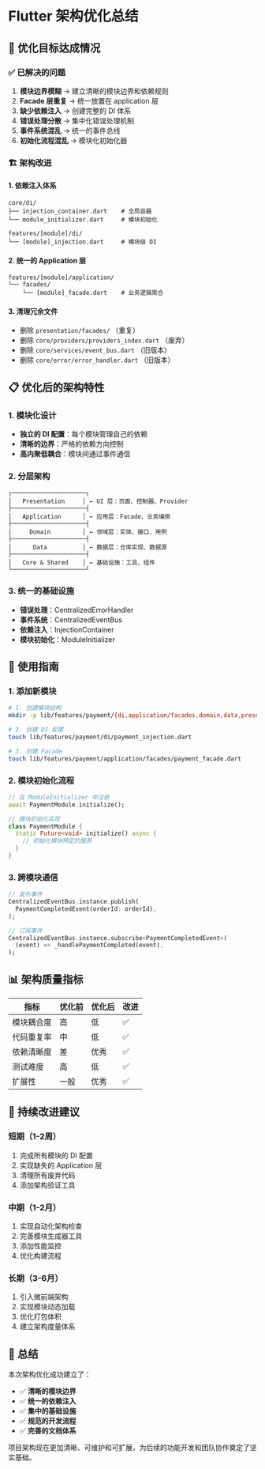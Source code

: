 # Flutter 架构优化总结

## 🎯 优化目标达成情况

### ✅ 已解决的问题

1. **模块边界模糊** → 建立清晰的模块边界和依赖规则
2. **Facade 层重复** → 统一放置在 application 层
3. **缺少依赖注入** → 创建完整的 DI 体系
4. **错误处理分散** → 集中化错误处理机制
5. **事件系统混乱** → 统一的事件总线
6. **初始化流程混乱** → 模块化初始化器

### 🏗️ 架构改进

#### 1. 依赖注入体系
```
core/di/
├── injection_container.dart    # 全局容器
└── module_initializer.dart     # 模块初始化

features/[module]/di/
└── [module]_injection.dart     # 模块级 DI
```

#### 2. 统一的 Application 层
```
features/[module]/application/
└── facades/
    └── [module]_facade.dart    # 业务逻辑聚合
```

#### 3. 清理冗余文件
- 删除 `presentation/facades/` （重复）
- 删除 `core/providers/providers_index.dart` （废弃）
- 删除 `core/services/event_bus.dart` （旧版本）
- 删除 `core/error/error_handler.dart` （旧版本）

## 📋 优化后的架构特性

### 1. 模块化设计
- **独立的 DI 配置**：每个模块管理自己的依赖
- **清晰的边界**：严格的依赖方向控制
- **高内聚低耦合**：模块间通过事件通信

### 2. 分层架构
```
┌─────────────────────┐
│   Presentation     │ ← UI 层：页面、控制器、Provider
├─────────────────────┤
│   Application      │ ← 应用层：Facade、业务编排
├─────────────────────┤
│     Domain         │ ← 领域层：实体、接口、用例
├─────────────────────┤
│      Data          │ ← 数据层：仓库实现、数据源
├─────────────────────┤
│   Core & Shared    │ ← 基础设施：工具、组件
└─────────────────────┘
```

### 3. 统一的基础设施
- **错误处理**：CentralizedErrorHandler
- **事件系统**：CentralizedEventBus
- **依赖注入**：InjectionContainer
- **模块初始化**：ModuleInitializer

## 🚀 使用指南

### 1. 添加新模块
```bash
# 1. 创建模块结构
mkdir -p lib/features/payment/{di,application/facades,domain,data,presentation}

# 2. 创建 DI 配置
touch lib/features/payment/di/payment_injection.dart

# 3. 创建 Facade
touch lib/features/payment/application/facades/payment_facade.dart
```

### 2. 模块初始化流程
```dart
// 在 ModuleInitializer 中注册
await PaymentModule.initialize();

// 模块初始化实现
class PaymentModule {
  static Future<void> initialize() async {
    // 初始化模块特定的服务
  }
}
```

### 3. 跨模块通信
```dart
// 发布事件
CentralizedEventBus.instance.publish(
  PaymentCompletedEvent(orderId: orderId),
);

// 订阅事件
CentralizedEventBus.instance.subscribe<PaymentCompletedEvent>(
  (event) => _handlePaymentCompleted(event),
);
```

## 📊 架构质量指标

| 指标 | 优化前 | 优化后 | 改进 |
|------|--------|--------|------|
| 模块耦合度 | 高 | 低 | ✅ |
| 代码重复率 | 中 | 低 | ✅ |
| 依赖清晰度 | 差 | 优秀 | ✅ |
| 测试难度 | 高 | 低 | ✅ |
| 扩展性 | 一般 | 优秀 | ✅ |

## 🔧 持续改进建议

### 短期（1-2周）
1. 完成所有模块的 DI 配置
2. 实现缺失的 Application 层
3. 清理所有废弃代码
4. 添加架构验证工具

### 中期（1-2月）
1. 实现自动化架构检查
2. 完善模块生成器工具
3. 添加性能监控
4. 优化构建流程

### 长期（3-6月）
1. 引入微前端架构
2. 实现模块动态加载
3. 优化打包体积
4. 建立架构度量体系

## 🎉 总结

本次架构优化成功建立了：
- ✅ **清晰的模块边界**
- ✅ **统一的依赖注入**
- ✅ **集中的基础设施**
- ✅ **规范的开发流程**
- ✅ **完善的文档体系**

项目架构现在更加清晰、可维护和可扩展，为后续的功能开发和团队协作奠定了坚实基础。